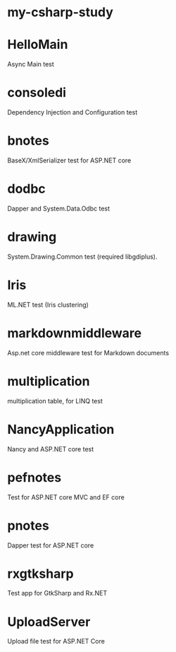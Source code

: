my-csharp-study
=====

# HelloMain
Async Main test

# consoledi
Dependency Injection and Configuration test

# bnotes
BaseX/XmlSerializer test for ASP.NET core 

# dodbc
Dapper and System.Data.Odbc test

# drawing
System.Drawing.Common test (required libgdiplus).

# Iris
ML.NET test (Iris clustering)

# markdownmiddleware
Asp.net core middleware test for Markdown documents 

# multiplication
multiplication table, for LINQ test

# NancyApplication
Nancy and ASP.NET core test 

# pefnotes
Test for ASP.NET core MVC and EF core

# pnotes
Dapper test for ASP.NET core

# rxgtksharp
Test app for GtkSharp and Rx.NET 

# UploadServer
Upload file test for ASP.NET Core

